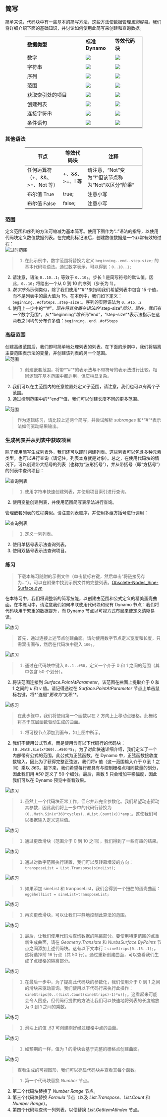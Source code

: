 <style>
table{box-shadow: 2px 2px 2px #BBBBBB;max-width:75%;display:block;margin-left: auto;   margin-right: auto }
img{display:block;margin-left: auto;   margin-right: auto }
</style>

## 简写

简单来说，代码块中有一些基本的简写方法，这些方法使数据管理*更加*容易。我们将详细介绍下面的基础知识，并讨论如何使用此简写来创建和查询数据。

<table>
    <tr>
    <td width="50%"><b>数据类型</b></td>
    <td width="25%"><b>标准 Dynamo</b> </td>
    <td width="25%"><b>等效代码块</b></td>
  </tr>
  <tr>
    <td> 数字</td>
    <td><img src="images/7-3/table/number.jpg"></img> </td>
    <td><img src="images/7-3/table/numberCB.jpg"></img></td>
  </tr>
  <tr>
    <td>字符串</td>
    <td><img src="images/7-3/table/string.jpg"></img> </td>
    <td><img src="images/7-3/table/stringCB.jpg"></img></td>
  </tr>
  <tr>
    <td>序列</td>
    <td><img src="images/7-3/table/sequence.jpg"></img> </td>
    <td><img src="images/7-3/table/sequenceCB.jpg"></img></td>
  </tr>
  <tr>
    <td>范围</td>
    <td><img src="images/7-3/table/range.jpg"></img> </td>
    <td><img src="images/7-3/table/rangeCB.jpg"></img></td>
  </tr>
  <tr>
    <td>获取索引处的项目</td>
    <td><img src="images/7-3/table/getItem.jpg"></img> </td>
    <td><img src="images/7-3/table/getItemCB.jpg"></img></td>
  </tr>
  <tr>
    <td>创建列表</td>
    <td><img src="images/7-3/table/list.jpg"></img> </td>
    <td><img src="images/7-3/table/listCB.jpg"></img></td>
  </tr>
  <tr>
    <td>连接字符串</td>
    <td><img src="images/7-3/table/concat.jpg"></img> </td>
    <td><img src="images/7-3/table/concatCB.jpg"></img></td>
  </tr>
  <tr>
    <td>条件语句</td>
    <td><img src="images/7-3/table/if.jpg"></img> </td>
    <td><img src="images/7-3/table/ifCB.jpg"></img></td>
  </tr>
</table>

### 其他语法

|节点|等效代码块|注释|
| -- | -- | -- |
|任何运算符（+、&&、>=、Not 等）|+、&&、>=、! 等|请注意，“Not”变为“!”但该节点称为“Not”以区分“阶乘”|
|布尔值 True|true;|注意小写|
|布尔值 False|false;|注意小写|

### 范围

定义范围和序列的方法可缩减为基本简写。使用下图作为“..”语法的指导，以使用代码块定义数值数据列表。在完成此标记法后，创建数值数据是一个非常有效的过程：![过时范围](images/7-3/obsolete02.jpg)

> 1. 在此示例中，数字范围将替换为定义 ```beginning..end..step-size;``` 的基本代码块语法。通过数字表示，可以得到：```0..10..1;```
2. 请注意，语法 ```0..10..1;``` 等效于 ```0..10;```。步长 1 是简写符号的默认值。因此，```0..10;``` 将给出一个从 0 到 10 的序列（步长为 1）。
3. *数字序列*示例类似，除了我们使用*“#”*来指明我们希望列表中包含 15 个值，而不是列表中的最大值为 15。在本例中，我们如下定义：```beginning..#ofSteps..step-size:```。序列的实际语法为 ```0..#15..2```
4. 使用上一步中的*“#”*，现在将其放置在语法的*“step-size”*部分。现在，我们有一个*数字范围*，从*“beginning”*增长到*“end”*，*“step-size”*表示法指示在这两者之间均匀分布许多值：```beginning..end..#ofSteps```

### 高级范围

创建高级范围后，我们即可简单地处理列表的列表。在下面的示例中，我们将隔离主要范围表示法的变量，并创建该列表的另一个范围。![范围](images/7-3/03.jpg)

> 1. 创建嵌套范围，将带*“#”*的表示法与不带符号的表示法进行比较。相同逻辑在基本范围中都适用，但它稍显复杂。
2. 我们可以在主范围内的任意位置处定义子范围，请注意，我们也可以有两个子范围。
3. 通过控制范围中的*“end”*值，我们可以创建长度不同的更多范围。

![范围](images/7-3/02.jpg)

> 作为逻辑练习，请比较上述两个简写，并尝试解析 *subranges* 和*“#”*表示法如何驱动结果输出。

### 生成列表并从列表中获取项目

除了使用简写生成列表外，我们还可以即时创建列表。这些列表可以包含多种元素类型，也可以进行查询（请记住，列表本身就是对象）。总之，在使用代码块的情况下，可以创建带大括号的列表（也称为“波形括号”），并从带括号（即“方括号”）的列表中查询项目：

![查询列表](images/7-3/cbn07.jpg)

> 1. 使用字符串快速创建列表，并使用项目索引进行查询。
2. 使用变量创建列表，并使用范围简写表示法进行查询。

管理嵌套列表的过程类似。请注意列表顺序，并使用多组方括号进行调用：

![查询列表](images/7-3/cbn08.jpg)

> 1. 定义一列列表。
2. 使用单括号表示法查询列表。
3. 使用双括号表示法查询项目。

### 练习

> 下载本练习随附的示例文件（单击鼠标右键，然后单击“将链接另存为...”）。可以在附录中找到示例文件的完整列表。[Obsolete-Nodes_Sine-Surface.dyn](datasets/7-3/Obsolete-Nodes_Sine-Surface.dyn)

在本练习中，我们将调整新的简写技能，以创建由范围和公式定义的精美蛋壳曲面。在本练习中，请注意我们如何串联使用代码块和现有 Dynamo 节点：我们将代码块用于繁重的数据提升，而 Dynamo 节点以可视方式布局来使定义清晰易读。

![练习](images/7-3/Exercise/13.jpg)

> 首先，通过连接上述节点创建曲面。请勿使用数字节点定义宽度和长度，只需双击画布，然后在代码块中键入 ```100;```。

![练习](images/7-3/Exercise/12.jpg)

> 1. 通过在代码块中键入 ```0..1..#50```，定义一个介于 0 和 1 之间的范围（其中包含 50 个划分）。
2. 将该范围连接到 *Surface.PointAtParameter*，该范围在曲面上提取介于 0 和 1 之间的 *u* 和 *v* 值。请记得通过在 *Surface.PointAtParameter* 节点上单击鼠标右键，将*“连缀”*更改为*“叉积”*。

![练习](images/7-3/Exercise/11.jpg)

> 在此步骤中，我们将使用第一个函数以在 Z 方向上上移动点栅格。此栅格将基于底层函数驱动生成的曲面。

> 1. 将可视节点添加到画布，如上图中所示。
2. 我们不使用公式节点，而是使用含有以下代码行的代码块：```(0..Math.Sin(x*360)..#50)*5;```。为了对此快速详细介绍，我们定义了一个内部带有公式的范围。此公式为正弦函数。在 Dynamo 中，正弦函数接收度数输入，因此为了获得完整正弦波，我们将*x* 值（这一范围输入介于 0 到 1 之间）乘以 *360*。接下来，我们希望每行都具有与控制栅格点相同数量的划分，因此我们用 *#50* 定义了 50 个细分。最后，乘数 5 只会增加平移幅度，因此我们可以在 Dynamo 预览中查看效果。

![练习](images/7-3/Exercise/06.jpg)

> 1. 虽然上一个代码块正常工作，但它并非完全参数化。我们希望动态驱动其参数，因此我们将上一步中的代码行替换为 ```(0..Math.Sin(x*360*cycles)..#List.Count(x))*amp;```。这使我们可以根据输入定义这些值。

![练习](images/7-3/Exercise/10.jpg)

> 1. 通过更改滑块（范围介于 0 到 10 之间），我们得到了一些有趣的结果。

![练习](images/7-3/Exercise/09.jpg)

> 1. 通过对数字范围执行转置，我们可以反转幕墙波的方向：```transposeList = List.Transpose(sineList);```

![练习](images/7-3/Exercise/07.jpg)

> 1. 如果添加 sineList 和 tranposeList，我们会得到一个扭曲的蛋壳曲面：```eggShellList = sineList+transposeList;```

![练习](images/7-3/Exercise/05.jpg)

> 1. 再次更改滑块，可以让我们平静地控制此算法的范围。

![练习](images/7-3/Exercise/04.jpg)

> 1. 最后，让我们使用代码块查询数据的隔离部分。要使用特定范围的点重新生成曲面，请在 *Geometry.Translate* 和 *NurbsSurface.ByPoints* 节点之间添加上述代码块。这有以下文本行：```sineStrips[0..15..1];```。这将选择前 16 行点（共 50 行）。通过重新创建曲面，可以查看我们生成了点栅格的隔离部分。

![练习](images/7-3/Exercise/03.jpg)

> 1. 在最后一步中，为了提高此代码块的参数化，我们使用介于 0 到 1 之间的滑块来驱动查询。我们使用以下代码行来执行此操作：```sineStrips[0..((List.Count(sineStrips)-1)*u)];```。这看起来可能会令人困惑，但代码行提供的方法让我们可以快速地将列表的长度缩放为 0 到 1 之间的乘数。

![练习](images/7-3/Exercise/02.jpg)

> 1. 滑块上的值 *.53* 可创建刚好经过栅格中点的曲面。

![练习](images/7-3/Exercise/01.jpg)

> 1. 如预期的一样，值为 *1* 的滑块会基于完整的栅格点创建曲面。

![练习](images/7-3/Exercise/00.jpg)

> 查看生成的可视图形，我们可以亮显代码块并查看其每个函数。

> 1. 第一个代码块替换 *Number* 节点。
2. 第二个代码块替换了 *Number Range* 节点。
3. 第三个代码块替换 *Formula* 节点（以及 *List.Transpose*、*List.Count* 和 *Number Range*）。
4. 第四个代码块查询一列列表，以便替换 *List.GetItemAtIndex* 节点。

